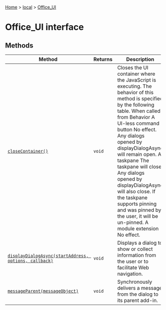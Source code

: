 [Home](./index) &gt; [local](local.md) &gt; [Office\_UI](local.office_ui.md)

# Office\_UI interface

## Methods

|  Method | Returns | Description |
|  --- | --- | --- |
|  [`closeContainer()`](local.office_ui.closecontainer.md) | `void` | Closes the UI container where the JavaScript is executing. The behavior of this method is specified by the following table. When called from Behavior A UI-less command button No effect. Any dialogs opened by displayDialogAsync will remain open. A taskpane The taskpane will close. Any dialogs opened by displayDialogAsync will also close. If the taskpane supports pinning and was pinned by the user, it will be un-pinned. A module extension No effect. |
|  [`displayDialogAsync(startAddress, options, callback)`](local.office_ui.displaydialogasync.md) | `void` | Displays a dialog to show or collect information from the user or to facilitate Web navigation. |
|  [`messageParent(messageObject)`](local.office_ui.messageparent.md) | `void` | Synchronously delivers a message from the dialog to its parent add-in. |

